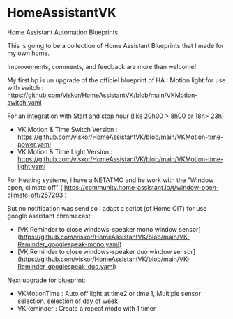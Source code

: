 # HomeAssistantVK

Home Assistant Automation Blueprints

This is going to be a collection of Home Assistant Blueprints that I made for my own home.

Improvements, comments, and feedback are more than welcome!

My first bp is un upgrade of the officiel blueprint of HA : Motion light for use with switch : https://github.com/viskor/HomeAssistantVK/blob/main/VKMotion-switch.yaml

For an integration with Start and stop hour (like 20h00 > 8h00 or 18h> 23h) 
- VK Motion & Time Switch Version : https://github.com/viskor/HomeAssistantVK/blob/main/VKMotion-time-power.yaml
- VK Motion & Time Light Version : https://github.com/viskor/HomeAssistantVK/blob/main/VKMotion-time-light.yaml


For Heating systeme, i have a NETATMO and he work with the "Window open, climate off" ( https://community.home-assistant.io/t/window-open-climate-off/257293 ) 


But no notification was send so i adapt a script (of Home OIT) for use google assistant chromecast:

- [VK Reminder to close windows-speaker mono window sensor] (https://github.com/viskor/HomeAssistantVK/blob/main/VK-Reminder_googlespeak-mono.yaml)
- [VK Reminder to close windows-speaker duo window sensor] (https://github.com/viskor/HomeAssistantVK/blob/main/VK-Reminder_googlespeak-duo.yaml)


Next upgrade for blueprint: 
- VKMotionTime : Auto off light at time2 or time 1, Multiple sensor selection, selection of day of week   
- VKReminder : Create a repeat mode with 1 timer
